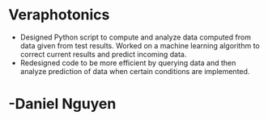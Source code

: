 # Veraphotonics

 * Designed Python script to compute and analyze data computed from data given from test results. Worked on a machine learning algorithm to correct current results and predict incoming data. 
 * Redesigned code to be more efficient by querying data and then analyze prediction of data when certain conditions are implemented.
 
# -Daniel Nguyen
